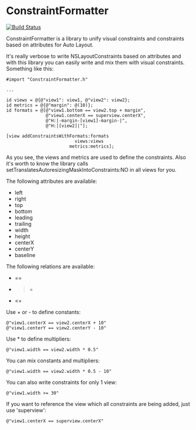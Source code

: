 ConstraintFormatter
===================


[![Build Status](https://travis-ci.org/greis/ConstraintFormatter.png?branch=master)](https://travis-ci.org/greis/ConstraintFormatter)

ConstraintFormatter is a library to unify visual constraints and constraints based on attributes for Auto Layout.

It's really verbose to write NSLayoutConstraints based on attributes and with this library you can easily write and mix them with visual constraints. Something like this:

```objc
#import "ConstraintFormatter.h"

...

id views = @{@"view1": view1, @"view2": view2};
id metrics = @{@"margin": @(10)};
id formats = @[@"view1.bottom == view2.top + margin",
               @"view1.centerX == superview.centerX",
               @"H:|-margin-[view1]-margin-|",
               @"H:|[view2]|"];
  
[view addConstraintsWithFormats:formats
                          views:views
                        metrics:metrics];
```

As you see, the views and metrics are used to define the constraints. Also it's worth to know the library calls setTranslatesAutoresizingMaskIntoConstraints:NO in all views for you.

The following attributes are available:
* left
* right
* top
* bottom
* leading
* trailing
* width
* height 
* centerX
* centerY
* baseline

The following relations are available:
* ==
* >=
* <=

Use + or - to define constants:
```objc
@"view1.centerX == view2.centerX + 10"
@"view1.centerY == view2.centerY - 10"
```

Use * to define multipliers:
```objc
@"view1.width == view2.width * 0.5"
```

You can mix constants and multipliers:
```objc
@"view1.width == view2.width * 0.5 - 10"
```

You can also write constraints for only 1 view:
```objc
@"view1.width >= 30"
```

If you want to reference the view which all constraints are being added, just use 'superview':
```objc
@"view1.centerX == superview.centerX"
```
